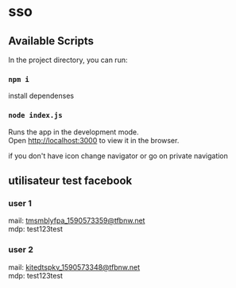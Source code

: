 # sso

## Available Scripts

In the project directory, you can run:

### `npm i`

install dependenses

### `node index.js`

Runs the app in the development mode.<br />
Open [http://localhost:3000](http://localhost:3000) to view it in the browser.

if you don't have icon change navigator or go on private navigation<br />


## utilisateur test facebook
### user  1
mail: tmsmblyfpa_1590573359@tfbnw.net<br />
mdp: test123test

### user  2
mail: kitedtspkv_1590573348@tfbnw.net<br />
mdp: test123test
